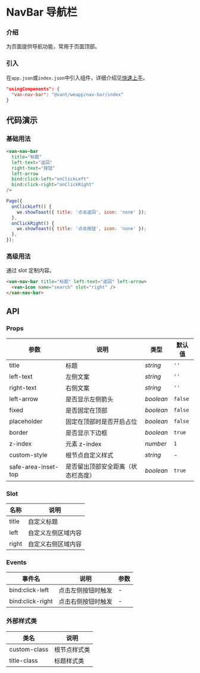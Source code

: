 # NavBar 导航栏

### 介绍

为页面提供导航功能，常用于页面顶部。

### 引入

在`app.json`或`index.json`中引入组件，详细介绍见[快速上手](#/quickstart#yin-ru-zu-jian)。

```json
"usingComponents": {
  "van-nav-bar": "@vant/weapp/nav-bar/index"
}
```

## 代码演示

### 基础用法

```html
<van-nav-bar
  title="标题"
  left-text="返回"
  right-text="按钮"
  left-arrow
  bind:click-left="onClickLeft"
  bind:click-right="onClickRight"
/>
```

```js
Page({
  onClickLeft() {
    wx.showToast({ title: '点击返回', icon: 'none' });
  },
  onClickRight() {
    wx.showToast({ title: '点击按钮', icon: 'none' });
  },
});
```

### 高级用法

通过 slot 定制内容。

```html
<van-nav-bar title="标题" left-text="返回" left-arrow>
  <van-icon name="search" slot="right" />
</van-nav-bar>
```

## API

### Props

| 参数 | 说明 | 类型 | 默认值 |
| --- | --- | --- | --- |
| title | 标题 | _string_ | `''` |
| left-text | 左侧文案 | _string_ | `''` |
| right-text | 右侧文案 | _string_ | `''` |
| left-arrow | 是否显示左侧箭头 | _boolean_ | `false` |
| fixed | 是否固定在顶部 | _boolean_ | `false` |
| placeholder | 固定在顶部时是否开启占位 | _boolean_ | `false` |
| border | 是否显示下边框 | _boolean_ | `true` |
| z-index | 元素 z-index | _number_ | `1` |
| custom-style | 根节点自定义样式 | _string_ | - |
| safe-area-inset-top | 是否留出顶部安全距离（状态栏高度） | _boolean_ | `true` |

### Slot

| 名称  | 说明               |
| ----- | ------------------ |
| title | 自定义标题         |
| left  | 自定义左侧区域内容 |
| right | 自定义右侧区域内容 |

### Events

| 事件名           | 说明               | 参数 |
| ---------------- | ------------------ | ---- |
| bind:click-left  | 点击左侧按钮时触发 | -    |
| bind:click-right | 点击右侧按钮时触发 | -    |

### 外部样式类

| 类名         | 说明         |
| ------------ | ------------ |
| custom-class | 根节点样式类 |
| title-class  | 标题样式类   |
